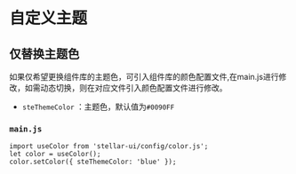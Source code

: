 # 自定义主题

## 仅替换主题色
如果仅希望更换组件库的主题色，可引入组件库的颜色配置文件,在main.js进行修改，如需动态切换，则在对应文件引入颜色配置文件进行修改。
- `steThemeColor` ：主题色，默认值为`#0090FF`
### `main.js`

```
import useColor from 'stellar-ui/config/color.js';
let color = useColor();
color.setColor({ steThemeColor: 'blue' });
```